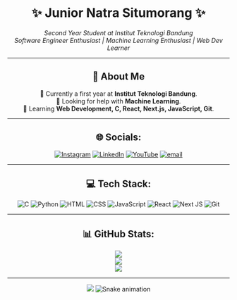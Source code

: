 <div align="center">

# ✨ Junior Natra Situmorang ✨
*Second Year Student at Institut Teknologi Bandung*  
*Software Engineer Enthusiast | Machine Learning Enthusiast | Web Dev Learner*

---

## 💫 About Me
🔭 Currently a first year at **Institut Teknologi Bandung**.<br>
🤝 Looking for help with **Machine Learning**.<br>
🌱 Learning **Web Development, C, React, Next.js, JavaScript, Git**.

---

## 🌐 Socials:
[![Instagram](https://img.shields.io/badge/Instagram-%23E4405F.svg?logo=Instagram&logoColor=white)](https://instagram.com/j.natras)
[![LinkedIn](https://img.shields.io/badge/LinkedIn-%230077B5.svg?logo=linkedin&logoColor=white)](https://www.linkedin.com/in/junior-natra-929b42320/)
[![YouTube](https://img.shields.io/badge/YouTube-%23FF0000.svg?logo=YouTube&logoColor=white)](https://youtube.com/@Natdev24)
[![email](https://img.shields.io/badge/Email-D14836?logo=gmail&logoColor=white)](mailto:Juniornatra72@gmail.com) 

---

## 💻 Tech Stack:
![C](https://img.shields.io/badge/c-%2300599C.svg?style=for-the-badge&logo=c&logoColor=white)
![Python](https://img.shields.io/badge/python-3670A0?style=for-the-badge&logo=python&logoColor=ffdd54)
![HTML](https://img.shields.io/badge/HTML5-E34F26?style=for-the-badge&logo=html5&logoColor=white)
![CSS](https://img.shields.io/badge/CSS3-1572B6?style=for-the-badge&logo=css3&logoColor=white)
![JavaScript](https://img.shields.io/badge/javascript-%23323330.svg?style=for-the-badge&logo=javascript&logoColor=%23F7DF1E)
![React](https://img.shields.io/badge/react-%2320232a.svg?style=for-the-badge&logo=react&logoColor=%2361DAFB)
![Next JS](https://img.shields.io/badge/Next-black?style=for-the-badge&logo=next.js&logoColor=white)
![Git](https://img.shields.io/badge/git-%23F05033.svg?style=for-the-badge&logo=git&logoColor=white)

---

## 📊 GitHub Stats:
![](https://github-readme-stats.vercel.app/api?username=jerannn24&theme=tokyonight&hide_border=false&include_all_commits=true&count_private=true)<br/>
![](https://nirzak-streak-stats.vercel.app/?user=jerannn24&theme=tokyonight&hide_border=false)<br/>
![](https://github-readme-stats.vercel.app/api/top-langs/?username=jerannn24&theme=tokyonight&hide_border=false&include_all_commits=true&count_private=true&layout=compact)

---

[![](https://visitcount.itsvg.in/api?id=jerannn24&icon=5&color=6)](https://visitcount.itsvg.in)
![Snake animation](https://raw.githubusercontent.com/jerannn24/jerannn24/output/snake.svg)

</div>
